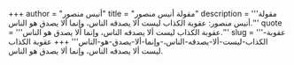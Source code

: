 +++
author = "أنيس منصور"
title = "مقولة أنيس منصور"
description = '''مقولة أنيس منصور: عقوبة الكذاب ليست ألا يصدقه الناس، وإنما ألا يصدق هو الناس.'''
quote = '''عقوبة الكذاب ليست ألا يصدقه الناس، وإنما ألا يصدق هو الناس.'''
slug = '''عقوبة-الكذاب-ليست-ألا-يصدقه-الناس،-وإنما-ألا-يصدق-هو-الناس'''
+++
عقوبة الكذاب ليست ألا يصدقه الناس، وإنما ألا يصدق هو الناس.
